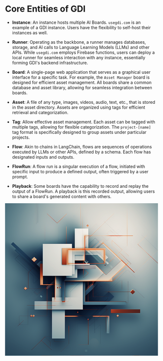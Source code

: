 # Core Entities of GDI

- **Instance**: An instance hosts multiple AI Boards. `usegdi.com` is an example of a GDI instance. Users have the flexibility to self-host their instances as well.

- **Runner**: Operating as the backbone, a runner manages databases, storage, and AI calls to Language Learning Models (LLMs) and other APIs. While `usegdi.com` employs Firebase functions, users can deploy a local runner for seamless interaction with any instance, essentially forming GDI's backend infrastructure.

- **Board**: A single-page web application that serves as a graphical user interface for a specific task. For example, the `Asset Manager` board is designed for efficient asset management. All boards share a common database and asset library, allowing for seamless integration between boards.

- **Asset**: A file of any type, images, videos, audio, text, etc., that is stored in the asset directory. Assets are organized using tags for efficient retrieval and categorization.

- **Tag**: Allow effective asset management. Each asset can be tagged with multiple tags, allowing for flexible categorization. The `project-[name]` tag format is specifically designed to group assets under particular projects.

- **Flow**: Akin to chains in LangChain, flows are sequences of operations executed by LLMs or other APIs, defined by a schema. Each flow has designated inputs and outputs.

- **FlowRun**: A flow run is a singular execution of a flow, initiated with specific input to produce a defined output, often triggered by a user prompt.

- **Playback**: Some boards have the capability to record and replay the output of a FlowRun. A playback is this recorded output, allowing users to share a board's generated content with others.

![500](https://raw.githubusercontent.com/dht/gdi-assets/main/images/docs/2.png)
